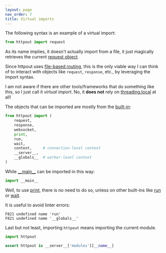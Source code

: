 ```yaml
---
layout: page
nav_order: 7
title: Virtual imports
---
```


The following syntax is an example of a virtual import:
```python
from httpout import request
```

As its name implies, it doesn't actually import from a file,
it just magically retrieves the current [request object](/reference/request/).

Since httpout uses [file-based routing](/routing.html), this is the only viable way I can think of
to interact with objects like `request`, `response`, etc., by leveraging the import syntax.

I am not aware if there are other tools/frameworks that do something like this, so I just call it *virtual import*. No, it **does not** rely on [threading.local](https://docs.python.org/3/library/threading.html#threading.local) at all!

The objects that can be imported are mostly from the [built-in](/reference/builtins/):
```python
from httpout import (
    request,
    response,
    websocket,
    print,
    run,
    wait,
    context,     # connection-level context
    __server__,
    __globals__  # worker-level context
)
```

While [\_\_main\_\_](/reference/builtins/main.html) can be imported in this way:
```python
import __main__
```

Well, to use [print](/reference/builtins/print.html), there is no need to do so,
unless on other built-ins like [run](/reference/builtins/run.html) or [wait](/reference/builtins/wait.html).

It is useful to avoid linter errors:
```
F821 undefined name 'run'
F821 undefined name '__globals__'
```

Last but not least, importing `httpout` means importing the current module.
```python
import httpout

assert httpout is __server__['modules'][__name__]
```
